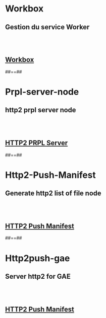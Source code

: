 <!-- .slide: class="" -->

# Workbox

## Gestion du service Worker

<br><br>

## [Workbox](https://developers.google.com/web/tools/workbox/)

<!-- .element: class="center" -->

##==##

# Prpl-server-node

## http2 prpl server node

<br><br>

## [HTTP2 PRPL Server](https://github.com/Polymer/prpl-server)

<!-- .element: class="center" -->

##==##

# Http2-Push-Manifest

## Generate http2 list of file node

<br><br>

## [HTTP2 Push Manifest](https://www.npmjs.com/package/http2-push-manifest)

<!-- .element: class="center" -->

##==##

# Http2push-gae

## Server http2 for GAE

<br><br>

## [HTTP2 Push Manifest](https://github.com/GoogleChromeLabs/http2push-gae)

<!-- .element: class="center" -->
